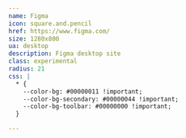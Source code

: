 ```yaml
---
name: Figma
icon: square.and.pencil
href: https://www.figma.com/
size: 1280x800
ua: desktop
description: Figma desktop site
class: experimental
radius: 21
css: |
  * {
    --color-bg: #00000011 !important;
    --color-bg-secondary: #00000044 !important;
    --color-bg-toolbar: #00000000 !important;
  }

---
```

